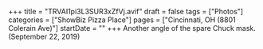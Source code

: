 +++
title = "TRVAI1pi3L3SUR3xZfVj.avif"
draft = false
tags = ["Photos"]
categories = ["ShowBiz Pizza Place"]
pages = ["Cincinnati, OH (8801 Colerain Ave)"]
startDate = ""
+++
Another angle of the spare Chuck mask. (September 22, 2019)
